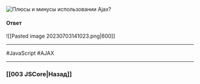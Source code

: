![Плюсы и минусы использовании Ajax?](https://youtu.be/yvOXvZ8aEFo?t=352)

#### Ответ

![[Pasted image 20230703141023.png|600]]

___
 #JavaScript #AJAX

___

### [[003 JSCore|Назад]]